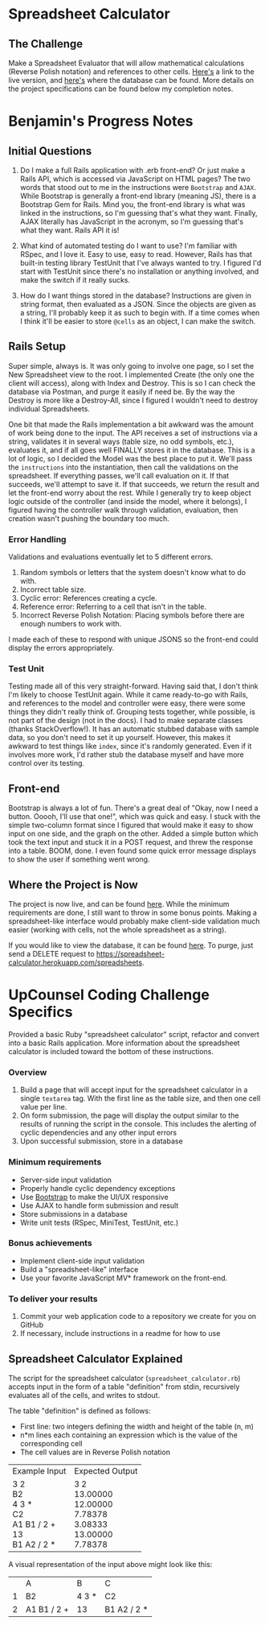 # Spreadsheet Calculator

## The Challenge

Make a Spreadsheet Evaluator that will allow mathematical calculations (Reverse Polish notation) and references to other cells.  [Here's](https://spreadsheet-calculator.herokuapp.com/) a link to the live version, and [here's](https://spreadsheet-calculator.herokuapp.com/spreadsheets) where the database can be found.  More details on the project specifications can be found below my completion notes.

# Benjamin's Progress Notes

## Initial Questions

1. Do I make a full Rails application with .erb front-end?  Or just make a Rails API, which is accessed via JavaScript on HTML pages?  The two words that stood out to me in the instructions were `Bootstrap` and `AJAX`.  While Bootstrap is generally a front-end library (meaning JS), there is a Bootstrap Gem for Rails.  Mind you, the front-end library is what was linked in the instructions, so I'm guessing that's what they want.  Finally, AJAX literally has JavaScript in the acronym, so I'm guessing that's what they want.  Rails API it is!

2. What kind of automated testing do I want to use?  I'm familiar with RSpec, and I love it.  Easy to use, easy to read.  However, Rails has that built-in testing library TestUnit that I've always wanted to try.  I figured I'd start with TestUnit since there's no installation or anything involved, and make the switch if it really sucks.

3. How do I want things stored in the database?  Instructions are given in string format, then evaluated as a JSON.  Since the objects are given as a string, I'll probably keep it as such to begin with.  If a time comes when I think it'll be easier to store `@cells` as an object, I can make the switch.

## Rails Setup

Super simple, always is.  It was only going to involve one page, so I set the New Spreadsheet view to the root.  I implemented Create (the only one the client will access), along with Index and Destroy.  This is so I can check the database via Postman, and purge it easily if need be.  By the way the Destroy is more like a Destroy-All, since I figured I wouldn't need to destroy individual Spreadsheets.

One bit that made the Rails implementation a bit awkward was the amount of work being done to the input.  The API receives a set of instructions via a string, validates it in several ways (table size, no odd symbols, etc.), evaluates it, and if all goes well FINALLY stores it in the database.  This is a lot of logic, so I decided the Model was the best place to put it.  We'll pass the `instructions` into the instantiation, then call the validations on the spreadsheet.  If everything passes, we'll call evaluation on it.  If that succeeds, we'll attempt to save it.  If that succeeds, we return the result and let the front-end worry about the rest.  While I generally try to keep object logic outside of the controller (and inside the model, where it belongs), I figured having the controller walk through validation, evaluation, then creation wasn't pushing the boundary too much.

### Error Handling

Validations and evaluations eventually let to 5 different errors.
1. Random symbols or letters that the system doesn't know what to do with.
2. Incorrect table size.
3. Cyclic error: References creating a cycle.
4. Reference error: Referring to a cell that isn't in the table.
5. Incorrect Reverse Polish Notation: Placing symbols before there are enough numbers to work with.

I made each of these to respond with unique JSONS so the front-end could display the errors appropriately.

### Test Unit

Testing made all of this very straight-forward.  Having said that, I don't think I'm likely to choose TestUnit again.  While it came ready-to-go with Rails, and references to the model and controller were easy, there were some things they didn't really think of.  Grouping tests together, while possible, is not part of the design (not in the docs).  I had to make separate classes (thanks StackOverflow!).  It has an automatic stubbed database with sample data, so you don't need to set it up yourself.  However, this makes it awkward to test things like `index`, since it's randomly generated.  Even if it involves more work, I'd rather stub the database myself and have more control over its testing.

## Front-end

Bootstrap is always a lot of fun.  There's a great deal of "Okay, now I need a button.  Ooooh, I'll use that one!", which was quick and easy.  I stuck with the simple two-column format since I figured that would make it easy to show input on one side, and the graph on the other.  Added a simple button which took the text input and stuck it in a POST request, and threw the response into a table.  BOOM, done.  I even found some quick error message displays to show the user if something went wrong.

## Where the Project is Now

The project is now live, and can be found [here](https://spreadsheet-calculator.herokuapp.com/).  While the minimum requirements are done, I still want to throw in some bonus points.  Making a spreadsheet-like interface would probably make client-side validation much easier (working with cells, not the whole spreadsheet as a string).

If you would like to view the database, it can be found [here](https://spreadsheet-calculator.herokuapp.com/spreadsheets).  To purge, just send a DELETE request to https://spreadsheet-calculator.herokuapp.com/spreadsheets.

# UpCounsel Coding Challenge Specifics

Provided a basic Ruby "spreadsheet calculator" script, refactor and convert into a basic Rails application. More information about the spreadsheet calculator is included toward the bottom of these instructions.

### Overview

1. Build a page that will accept input for the spreadsheet calculator in a single `textarea` tag. With the first line as the table size, and then one cell value per line.
2. On form submission, the page will display the output similar to the results of running the script in the console. This includes the alerting of cyclic dependencies and any other input errors
3. Upon successful submission, store in a database

### Minimum requirements

* Server-side input validation
* Properly handle cyclic dependency exceptions
* Use [Bootstrap](http://getbootstrap.com/) to make the UI/UX responsive
* Use AJAX to handle form submission and result
* Store submissions in a database
* Write unit tests (RSpec, MiniTest, TestUnit, etc.)

### Bonus achievements

* Implement client-side input validation
* Build a "spreadsheet-like" interface
* Use your favorite JavaScript MV\* framework on the front-end.

### To deliver your results

1. Commit your web application code to a repository we create for you on GitHub
2. If necessary, include instructions in a readme for how to use

## Spreadsheet Calculator Explained

The script for the spreadsheet calculator (`spreadsheet_calculator.rb`) accepts input in the form of a table "definition" from stdin, recursively evaluates all of the cells, and writes to stdout.

The table "definition" is defined as follows:

* First line: two integers defining the width and height of the table (n, m)
* n*m lines each containing an expression which is the value of the corresponding cell
* The cell values are in Reverse Polish notation

<table>
  <tr>
    <td>Example Input</td>
    <td>Expected Output</td>
  </tr>
  <tr>
    <td>
      3 2<br>
      B2<br>
      4 3 &ast;<br>
      C2<br>
      A1 B1 / 2 +<br>
      13<br>
      B1 A2 / 2 &ast;
    </td>
    <td>
      3 2<br>
      13.00000<br>
      12.00000<br>
      7.78378<br>
      3.08333<br>
      13.00000<br>
      7.78378
    </td>
  </tr>
</table>


A visual representation of the input above might look like this:

<table>
  <tr>
    <td></td>
    <td>A</td>
    <td>B</td>
    <td>C</td>
  </tr>
  <tr>
    <td>1</td>
    <td>B2</td>
    <td>4 3 &ast;</td>
    <td>C2</td>
  </tr>
  <tr>
    <td>2</td>
    <td>A1 B1 / 2 +</td>
    <td>13</td>
    <td>B1 A2 / 2 &ast;</td>
  </tr>
</table>
